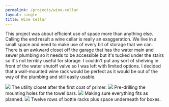 ```yaml
---
permalink: /projects/wine-cellar
layout: single
title: Wine Cellar
---
```


This project was about efficient use of space more than anything else. Calling the end result a wine cellar is really an exaggeration. We live in a small space and need to make use of every bit of storage that we can. There is an awkward closet off the garage that has the water main and sewer plumbing so it needs to be accessible but it's tucked under the stairs so it's not terribly useful for storage. I couldn't put any sort of shelving in front of the water shutoff valve so I was left with limited options. I decided that a wall-mounted wine rack would be perfect as it would be out of the way of the plumbing and still easily usable.

<img src="https://media.darkwire.com/wine-cellar/closet_painted.jpg">
The utility closet after the first coat of primer.

<img src="https://media.darkwire.com/wine-cellar/mounting_holes.jpg">
Pre-drilling the mounting holes for the towel bars.

<img src="https://media.darkwire.com/wine-cellar/test_fit.jpg">
Making sure everything fits as planned.

<img src="https://media.darkwire.com/wine-cellar/finished_before_lights.jpg">
Twelve rows of bottle racks plus space underneath for boxes.

